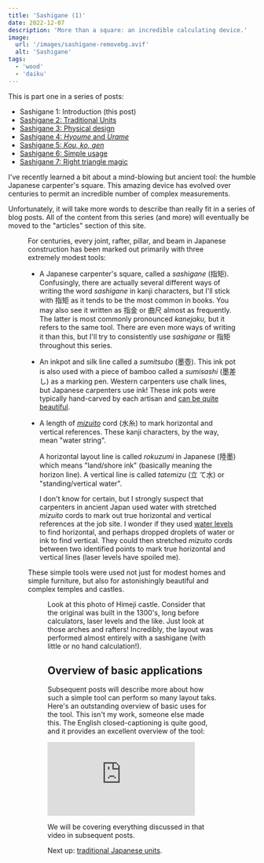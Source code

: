 ```yaml
---
title: 'Sashigane (1)'
date: 2022-12-07
description: 'More than a square: an incredible calculating device.'
image:
  url: '/images/sashigane-removebg.avif'
  alt: 'Sashigane'
tags:
  - 'wood'
  - 'daiku'
---
```


<script>
  import Kanji from "$lib/components/Kanji.svelte";
  import Figure from "$lib/components/Figure.svelte";

  import Sashigane from "./sashigane-removebg.png";
  import HimejiJou from "./redd-f-wPMvPMD9KBI-unsplash.jpeg";
</script>

This is part one in a series of posts:

- Sashigane 1: Introduction (this post)
- [Sashigane 2: Traditional Units](/blog/sashigane-2)
- [Sashigane 3: Physical design](/blog/sashigane-3)
- [Sashigane 4: _Hyoume_ and _Urame_](/blog/sashigane-4)
- [Sashigane 5: _Kou,_ _ko,_ _gen_](/blog/sashigane-5)
- [Sashigane 6: Simple usage](/blog/sashigane-6)
- [Sashigane 7: Right triangle magic](/blog/sashigane-7)

I've recently learned a bit about a mind-blowing but ancient tool: the humble
Japanese carpenter's square. This amazing device has evolved over centuries to
permit an incredible number of complex measurements.

Unfortunately, it will take more words to describe than really fit in a series of
blog posts. All of the content from this series (and more) will eventually be
moved to the "articles" section of this site.

<Figure src={Sashigane} caption="A typical sashigane" />

For centuries, every joint, rafter, pillar, and beam in Japanese construction has been marked
out primarily with three extremely modest tools:

- A Japanese carpenter's square, called a _sashigane_ <Kanji client:load
  furigana="さしがね" romaji="sashigane">(指矩)</Kanji>. Confusingly, there are actually
  several different ways of writing the word _sashigane_ in kanji characters,
  but I'll stick with 指矩 as it tends to be the most common in books. You may
  also see it written as <Kanji client:load furigana="さしがね"
  romaji="sashigane">指金</Kanji> or <Kanji client:load
  furigana="かねじゃく" romaji="kanejaku">曲尺</Kanji> almost as frequently.
  The latter is most commonly pronounced _kanejaku,_ but it refers to the same
  tool. There are even more ways of writing it than this, but I'll try to
  consistently use _sashigane_ or 指矩 throughout this series.

- An inkpot and silk line called a _sumitsubo_ (<Kanji client:load furigana="すみつぼ"
  romaji="sumitsubo">墨壺</Kanji>). This ink pot is also used with a piece of
  bamboo called a _sumisashi_ (<Kanji client:load furigana="すみさし"
  romaji="sumisashi">墨差し</Kanji>) as a marking pen. Western carpenters use chalk
  lines, but Japanese carpenters use ink! These ink pots were typically
  hand-carved by each artisan and [can be quite
  beautiful](https://www.google.com/search?q=sumitsubo&tbm=isch).

- A length of [_mizuito_](https://suikoushya.com/ja/2020/04/15/mizuito/)
  cord (<Kanji client:load furigana="みずいと" romaji="mizuito">水糸</Kanji>) to mark horizontal and vertical references. These kanji characters,
  by the way, mean "water string".

  A horizontal layout line is called _rokuzumi_ in Japanese
  (<Kanji client:load furigana="ろくずみ" romaji="rokuzumi">陸墨</Kanji>) which means
  "land/shore ink" (basically meaning the horizon line). A vertical line is
  called _tatemizu_ (<Kanji client:load furigana="たてみず" romaji="tatemizu">立
  て水</Kanji>) or "standing/vertical water".

  I don't know for certain, but I strongly suspect that carpenters in ancient
  Japan used water with stretched _mizuito_ cords to mark out true
  horizontal and vertical references at the job site. I wonder if they used
  <a href="https://en.wikipedia.org/wiki/Water_level_(device)">water levels</a> to find
  horizontal, and perhaps dropped droplets of water or ink to find vertical.
  They could then stretched _mizuito_ cords between two identified points to
  mark true horizontal and vertical lines (laser levels have spoiled me).

These simple tools were used not just for modest homes and simple furniture, but
also for astonishingly beautiful and complex temples and castles.

<Figure src={HimejiJou} caption="Himeji castle" />

Look at this photo of Himeji castle. Consider that the original was built in
the 1300's, long before calculators, laser levels and the like. Just look at
those arches and rafters! Incredibly, the layout was performed almost entirely
with a sashigane (with little or no hand calculation!).

## Overview of basic applications

Subsequent posts will describe more about how such a simple tool can perform so
many layout taks. Here's an outstanding overview of basic uses for the tool. This
isn't my work, someone else made this. The English closed-captioning is quite
good, and it provides an excellent overview of the tool:

<iframe class="video" src="https://www.youtube-nocookie.com/embed/6egeYJNHjOQ" title="YouTube video player" frameborder="0" allow="accelerometer; autoplay; clipboard-write; encrypted-media; gyroscope; picture-in-picture; web-share" allowfullscreen></iframe>

We will be covering everything discussed in that video in subsequent posts.

Next up: [traditional Japanese units](/blog/sashigane-2).
